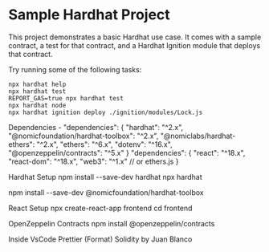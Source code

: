 # Sample Hardhat Project

This project demonstrates a basic Hardhat use case. It comes with a sample contract, a test for that contract, and a Hardhat Ignition module that deploys that contract.

Try running some of the following tasks:

```shell
npx hardhat help
npx hardhat test
REPORT_GAS=true npx hardhat test
npx hardhat node
npx hardhat ignition deploy ./ignition/modules/Lock.js
```
Dependencies - 
"dependencies": {
  "hardhat": "^2.x",
  "@nomicfoundation/hardhat-toolbox": "^2.x",
  "@nomiclabs/hardhat-ethers": "^2.x",
  "ethers": "^6.x",
  "dotenv": "^16.x",
  "@openzeppelin/contracts": "^5.x"
}
"dependencies": {
  "react": "^18.x",
  "react-dom": "^18.x",
  "web3": "^1.x"  // or ethers.js
}

Hardhat Setup
npm install --save-dev hardhat
npx hardhat

npm install --save-dev @nomicfoundation/hardhat-toolbox

React Setup
npx create-react-app frontend
cd frontend

OpenZeppelin Contracts
npm install @openzeppelin/contracts

Inside VsCode 
Prettier (Format)
Solidity by Juan Blanco
